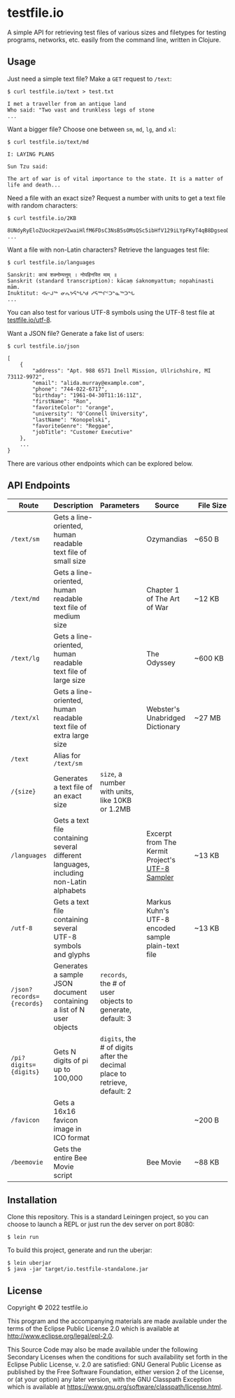 # testfile.io

A simple API for retrieving test files of various sizes and filetypes for testing programs, networks, etc. easily from the command line, written in Clojure.

## Usage

Just need a simple text file? Make a `GET` request to `/text`:

    $ curl testfile.io/text > test.txt

    I met a traveller from an antique land
    Who said: "Two vast and trunkless legs of stone
    ...

Want a bigger file? Choose one between `sm`, `md`, `lg`, and `xl`:

    $ curl testfile.io/text/md

    I: LAYING PLANS

    Sun Tzu said:

    The art of war is of vital importance to the state. It is a matter of life and death...

Need a file with an exact size? Request a number with units to get a text file with random characters:

    $ curl testfile.io/2KB

    8UNdyRyEloZUocHzpeV2waiHlfM6FDsC3NsB5sOMsQSc5ibHfV129iLYpFKyT4qB8DgseoD2YgdLExF
    ...

Want a file with non-Latin characters? Retrieve the languages test file:

    $ curl testfile.io/languages

    Sanskrit: काचं शक्नोम्यत्तुम् । नोपहिनस्ति माम् ॥
    Sanskrit (standard transcription): kācaṃ śaknomyattum; nopahinasti mām.
    Inuktitut: ᐊᓕᒍᖅ ᓂᕆᔭᕌᖓᒃᑯ ᓱᕋᙱᑦᑐᓐᓇᖅᑐᖓ
    ...

You can also test for various UTF-8 symbols using the UTF-8 test file at [testfile.io/utf-8](http://testfile.io/utf-8).

Want a JSON file? Generate a fake list of users:

    $ curl testfile.io/json

    [
        {
            "address": "Apt. 988 6571 Inell Mission, Ullrichshire, MI 73112-9972",
            "email": "alida.murray@example.com",
            "phone": "744-022-6717",
            "birthday": "1961-04-30T11:16:11Z",
            "firstName": "Ron",
            "favoriteColor": "orange",
            "university": "O'Connell University",
            "lastName": "Konopelski",
            "favoriteGenre": "Reggae",
            "jobTitle": "Customer Executive"
        },
        ...
    }

There are various other endpoints which can be explored below.

## API Endpoints

| Route | Description | Parameters | Source | &nbsp;&nbsp;File&nbsp;Size&nbsp;&nbsp; | Link |
| --- | --- | --- | --- | --- | --- |
| `/text/sm` | Gets a line-oriented, human readable text file of small size |  | Ozymandias | ~650 B | [Link](http://testfile.io/text/sm) |
| `/text/md` | Gets a line-oriented, human readable text file of medium size |  | Chapter 1 of The Art of War | ~12 KB | [Link](http://testfile.io/text/md) |
| `/text/lg` | Gets a line-oriented, human readable text file of large size |  | The Odyssey | ~600 KB | [Link](http://testfile.io/text/lg) |
| `/text/xl` | Gets a line-oriented, human readable text file of extra large size |  | Webster's Unabridged Dictionary | ~27 MB | [Link](http://testfile.io/text/xl) |
| `/text` | Alias for `/text/sm` |  |  |  | [Link](http://testfile.io/text) |
| `/{size}` | Generates a text file of an exact size | `size`, a number with units, like 10KB or 1.2MB |  |  | [Link](http://testfile.io/2.1KB) |
| `/languages` | Gets a text file containing several different languages, including non-Latin alphabets |  | Excerpt from The Kermit Project's [UTF-8 Sampler](https://kermitproject.org/utf8.html) | ~13 KB | [Link](http://testfile.io/languages) |
| `/utf-8` | Gets a text file containing several UTF-8 symbols and glyphs |  | Markus Kuhn's UTF-8 encoded sample plain-text file | ~13 KB | [Link](http://testfile.io/utf-8) |
| `/json?records={records}` | Generates a sample JSON document containing a list of N user objects | `records`, the # of user objects to generate, default: 3 |  |  | [Link](http://testfile.io/json) |
| `/pi?digits={digits}` | Gets N digits of pi up to 100,000 | `digits`, the # of digits after the decimal place to retrieve, default: 2 |  |  | [Link](http://testfile.io/pi?digits=25) |
| `/favicon` | Gets a 16x16 favicon image in ICO format |  |  | ~200 B | [Link](http://testfile.io/favicon) |
| `/beemovie` | Gets the entire Bee Movie script |  | Bee Movie | ~88 KB | [Link](http://testfile.io/beemovie) |

## Installation

Clone this repository. This is a standard Leiningen project, so you can choose to launch a REPL or just run the dev server on port 8080:

    $ lein run

To build this project, generate and run the uberjar:

    $ lein uberjar
    $ java -jar target/io.testfile-standalone.jar

## License

Copyright © 2022 testfile.io

This program and the accompanying materials are made available under the
terms of the Eclipse Public License 2.0 which is available at
http://www.eclipse.org/legal/epl-2.0.

This Source Code may also be made available under the following Secondary
Licenses when the conditions for such availability set forth in the Eclipse
Public License, v. 2.0 are satisfied: GNU General Public License as published by
the Free Software Foundation, either version 2 of the License, or (at your
option) any later version, with the GNU Classpath Exception which is available
at https://www.gnu.org/software/classpath/license.html.
